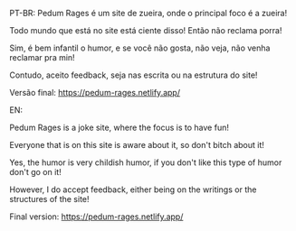 PT-BR:
Pedum Rages é um site de zueira, onde o principal foco é a zueira!

Todo mundo que está no site está ciente disso! Então não reclama porra!

Sim, é bem infantil o humor, e se você não gosta, não veja, não venha reclamar pra min!

Contudo, aceito feedback, seja nas escrita ou na estrutura do site!

Versão final: https://pedum-rages.netlify.app/

EN:

Pedum Rages is a joke site, where the focus is to have fun!

Everyone that is on this site is aware about it, so don't bitch about it!

Yes, the humor is very childish humor, if you don't like this type of humor don't go on it!

However, I do accept feedback, either being on the writings or the structures of the site!

Final version: https://pedum-rages.netlify.app/